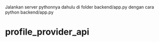 Jalankan server pythonnya dahulu di folder backend/app.py dengan cara python backend/app.py
# profile_provider_api

